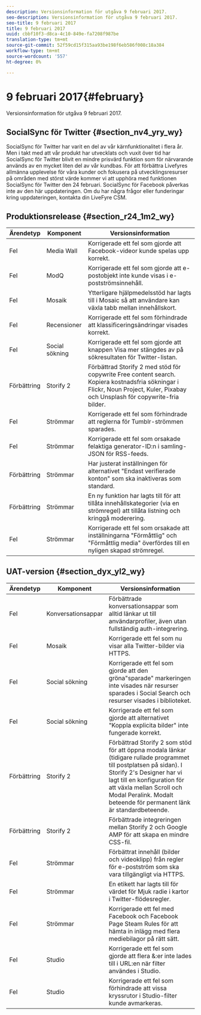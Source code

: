 ```yaml
---
description: Versionsinformation för utgåva 9 februari 2017.
seo-description: Versionsinformation för utgåva 9 februari 2017.
seo-title: 9 februari 2017
title: 9 februari 2017
uuid: cbbf10f3-d8ca-4c10-849e-fa7208f987be
translation-type: tm+mt
source-git-commit: 52f59cd15f315aa93be198f6eb586f008c18a384
workflow-type: tm+mt
source-wordcount: '557'
ht-degree: 0%

---
```



# 9 februari 2017{#february}

Versionsinformation för utgåva 9 februari 2017.

## SocialSync för Twitter {#section_nv4_yry_wy}

SocialSync för Twitter har varit en del av vår kärnfunktionalitet i flera år. Men i takt med att vår produkt har utvecklats och vuxit över tid har SocialSync för Twitter blivit en mindre prisvärd funktion som för närvarande används av en mycket liten del av vår kundbas. För att förbättra Livefyres allmänna upplevelse för våra kunder och fokusera på utvecklingsresurser på områden med störst värde kommer vi att upphöra med funktionen SocialSync för Twitter den 24 februari. SocialSync för Facebook påverkas inte av den här uppdateringen. Om du har några frågor eller funderingar kring uppdateringen, kontakta din LiveFyre CSM.

## Produktionsrelease {#section_r24_1m2_wy}

| Ärendetyp | Komponent | Versionsinformation |
|--- |--- |--- |
| Fel | Media Wall | Korrigerade ett fel som gjorde att Facebook-videor kunde spelas upp korrekt. |
| Fel | ModQ | Korrigerade ett fel som gjorde att e-postobjekt inte kunde visas i e-postströmsinnehåll. |
| Fel | Mosaik | Ytterligare hjälpmedelsstöd har lagts till i Mosaic så att användare kan växla tabb mellan innehållskort. |
| Fel | Recensioner | Korrigerade ett fel som förhindrade att klassificeringsändringar visades korrekt. |
| Fel | Social sökning | Korrigerade ett fel som gjorde att knappen Visa mer stängdes av på sökresultaten för Twitter-listan. |
| Förbättring | Storify 2 | Förbättrad Storify 2 med stöd för copywrite Free content search. Kopiera kostnadsfria sökningar i Flickr, Noun Project, Kuler, Pixabay och Unsplash för copywrite-fria bilder. |
| Fel | Strömmar | Korrigerade ett fel som förhindrade att reglerna för Tumblr-strömmen sparades. |
| Fel | Strömmar | Korrigerade ett fel som orsakade felaktiga generator-ID:n i samling-JSON för RSS-feeds. |
| Förbättring | Strömmar | Har justerat inställningen för alternativet &quot;Endast verifierade konton&quot; som ska inaktiveras som standard. |
| Förbättring | Strömmar | En ny funktion har lagts till för att tillåta innehållskategorier (via en strömregel) att tillåta listning och kringgå moderering. |
| Fel | Strömmar | Korrigerade ett fel som orsakade att inställningarna &quot;Förmåttlig&quot; och &quot;Förmåttlig media&quot; överfördes till en nyligen skapad strömregel. |

## UAT-version {#section_dyx_yl2_wy}

| Ärendetyp | Komponent | Versionsinformation |
|--- |--- |--- |
| Fel | Konversationsappar | Förbättrade konversationsappar som alltid länkar ut till användarprofiler, även utan fullständig auth-integrering. |
| Fel | Mosaik | Korrigerade ett fel som nu visar alla Twitter-bilder via HTTPS. |
| Fel | Social sökning | Korrigerade ett fel som gjorde att den gröna&quot;sparade&quot; markeringen inte visades när resurser sparades i Social Search och resurser visades i biblioteket. |
| Fel | Social sökning | Korrigerade ett fel som gjorde att alternativet &quot;Koppla explicita bilder&quot; inte fungerade korrekt. |
| Förbättring | Storify 2 | Förbättrad Storify 2 som stöd för att öppna modala länkar (tidigare rullade programmet till postplatsen på sidan). I Storify 2&#39;s Designer har vi lagt till en konfiguration för att växla mellan Scroll och Modal Peralink. Modalt beteende för permanent länk är standardbeteende. |
| Förbättring | Storify 2 | Förbättrade integreringen mellan Storify 2 och Google AMP för att skapa en mindre CSS-fil. |
| Fel | Strömmar | Förbättrat innehåll (bilder och videoklipp) från regler för e-postström som ska vara tillgängligt via HTTPS. |
| Fel | Strömmar | En etikett har lagts till för värdet för Mjuk radie i kartor i Twitter-flödesregler. |
| Fel | Strömmar | Korrigerade ett fel med Facebook och Facebook Page Steam Rules för att hämta in inlägg med flera mediebilagor på rätt sätt. |
| Fel | Studio | Korrigerade ett fel som gjorde att flera &amp;:er inte lades till i URL:en när filter användes i Studio. |
| Fel | Studio | Korrigerade ett fel som förhindrade att vissa kryssrutor i Studio-filter kunde avmarkeras. |

